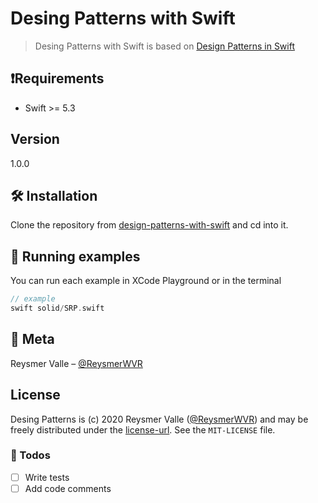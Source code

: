 # Desing Patterns with Swift

> Desing Patterns with Swift is based on [Design Patterns in Swift](https://www.udemy.com/course/design-patterns-swift/)

## ❗️Requirements

- Swift >= 5.3

## Version

1.0.0

## 🛠 Installation

Clone the repository from [design-patterns-with-swift](https://github.com/reysmerwvr/design-patterns-with-swift) and cd into it.

## 🚀 Running examples

You can run each example in XCode Playground or in the terminal

```swift
// example
swift solid/SRP.swift
```

## 📱 Meta

Reysmer Valle – [@ReysmerWVR]

## License

Desing Patterns is (c) 2020 Reysmer Valle ([@ReysmerWVR]) and may be freely distributed under the [license-url](LICENSE). See the `MIT-LICENSE` file.

### 📝 Todos

- [ ] Write tests
- [ ] Add code comments

[//]: # (These are reference links used in the body of this note and get stripped out when the markdown processor does
its job. There is no need to format nicely because it shouldn't be seen. Thanks SO - http://stackoverflow.com/questions/4823468/store-comments-in-markdown-syntax)

   [@ReysmerWVR]: <http://twitter.com/ReysmerWVR>